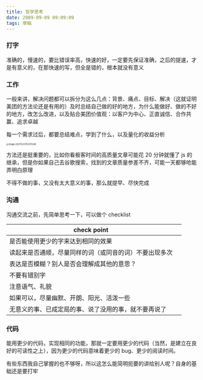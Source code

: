 ```yaml
---
title: 哲学思考
date: 2009-09-09 09:09:09
tags: 草稿
---
```


### 打字

准确的，慢速的，要比错误率高，快速的好，一定要先保证准确，之后的提速，才是有意义的，在那快速的写，但全是错的，根本就没有意义

### 工作

一般来讲，解决问题都可以拆分为这么几点：背景、痛点、目标、解决（这就证明美团的方法论还是有用的）及时总结自己做的好的地方，为什么能做好、做的不好的地方，改怎么改进，以及贴合美团价值观：以客户为中心、正直诚信、合作共赢、追求卓越

每一个需求过后，都要总结难点，学到了什么，以及量化的收益分析

<img src="https://gitee.com/wen98y/upic/raw/master/uPic/2021-12/28_17:31_ZnBJE5.png" alt="image-20211223153215346" style="zoom: 40%;" />

方法还是挺重要的，比如你看极客时间的高质量文章可能花 20 分钟就懂了 js 的继承，但是你如果自己去谷歌搜索，找到的文章质量参差不齐，可能一天都够呛能弄明白原理

不得不做的事，又没有太大意义的事，那么就提早、尽快完成

### 沟通

沟通交流之前，先简单思考一下，可以做个 checklist

| check point                                            |     |
| ------------------------------------------------------ | --- |
| 是否能使用更少的字来达到相同的效果                     |     |
| 读起来是否通顺，尽量同样的词（或同音的词）不要出现多次 |     |
| 表达是否模糊？别人是否会理解成其他的意思？             |     |
| 不要有错别字                                           |     |
| 注意语气、礼貌                                         |     |
| 如果可以，尽量幽默、开朗、阳光、活泼一些               |     |
| 无意义的事、已成定局的事、说了没用的事，就不要再说了   |     |

### 代码

能用更少的代码，实现相同的功能，那就一定要用更少的代码（当然，是建立在良好的可读性之上），因为更少的代码意味着更少的 bug、更少的阅读时间。

有些东西我自己掌握的也不够呀，所以这怎么能简明扼要的讲给别人呢？自身的基础还是要打牢
